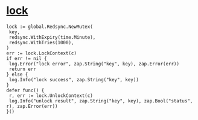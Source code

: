 # [lock](https://pkg.go.dev/github.com/go-redsync/redsync/v4)

```golang
lock := global.Redsync.NewMutex(
 key,
 redsync.WithExpiry(time.Minute),
 redsync.WithTries(1000),
)
err := lock.LockContext(c)
if err != nil {
 log.Error("lock error", zap.String("key", key), zap.Error(err))
 return err
} else {
 log.Info("lock success", zap.String("key", key))
}
defer func() {
 r, err := lock.UnlockContext(c)
 log.Info("unlock result", zap.String("key", key), zap.Bool("status", r), zap.Error(err))
}()
```
